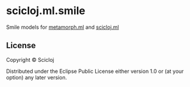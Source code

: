 # scicloj.ml.smile

Smile models for [metamorph.ml](https://github.com/scicloj/metamorph.ml) and [scicloj.ml](https://github.com/scicloj/scicloj.ml)


## License

Copyright © Scicloj

Distributed under the Eclipse Public License either version 1.0 or (at
your option) any later version.
